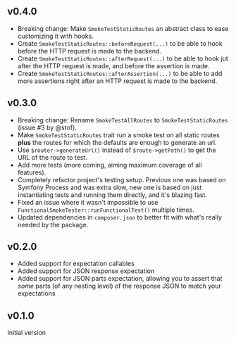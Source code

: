 ## v0.4.0

* Breaking change: Make `SmokeTestStaticRoutes` an abstract class to ease customizing it with hooks.
* Create `SmokeTestStaticRoutes::beforeRequest(...)` to be able to hook before the HTTP request is made to the backend.
* Create `SmokeTestStaticRoutes::afterRequest(...)` to be able to hook jut after the HTTP request is made, and before the assertion is made.
* Create `SmokeTestStaticRoutes::afterAssertion(...)` to be able to add more assertions right after an HTTP request is made to the backend.

## v0.3.0

* Breaking change: Rename `SmokeTestAllRoutes` to `SmokeTestStaticRoutes` (issue #3 by @stof).
* Make `SmokeTestStaticRoutes` trait run a smoke test on all static routes **plus** the routes for which the defaults are enough to generate an url.
* Use `$router->generateUrl()` instead of `$route->getPath()` to get the URL of the route to test.
* Add more tests (more coming, aiming maximum coverage of all features).
* Completely refactor project's testing setup. Previous one was based on Symfony Process and was extra slow, new one is based on just instantiating tests and running them directly, and it's blazing fast.
* Fixed an issue where it wasn't impossible to use `FunctionalSmokeTester::runFunctionalTest()` multiple times.
* Updated dependencies in `composer.json` to better fit with what's really needed by the package.

## v0.2.0

* Added support for expectation callables
* Added support for JSON response expectation
* Added support for JSON parts expectation, allowing you to assert that *some* parts (of any nesting level) of the response JSON to match your expectations

## v0.1.0

Initial version
